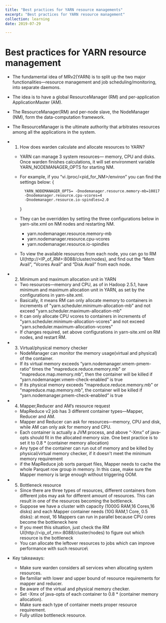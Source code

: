 ```yaml
---
title: "Best practices for YARN resource managements"
excerpt: "Best practices for YARN resource management"
collection: learning
date: 2019-07-29

---
```


Best practices for YARN resource management
======

- The fundamental idea of MRv2(YARN) is to split up the two major functionalities—resource management and job scheduling/monitoring, into separate daemons.
- The idea is to have a global ResourceManager (RM) and per-application ApplicationMaster (AM).
- The ResourceManager(RM) and per-node slave, the NodeManager (NM), form the data-computation framework.
- The ResourceManager is the ultimate authority that arbitrates resources among all the applications in the system.

- 1. How does warden calculate and allocate resources to YARN?
    - YARN can manage 3 system resources— memory, CPU and disks.
    Once warden finishes calculations, it will set environment variable YARN_NODEMANAGER_OPTS for starting NM.
    - For example, if you “vi /proc/<pid_for_NM>/environ” you can find the settings below:
        {

            YARN_NODEMANAGER_OPTS= -Dnodemanager.resource.memory-mb=10817
            -Dnodemanager.resource.cpu-vcores=4
            -Dnodemanager.resource.io-spindles=2.0

        }
    - They can be overridden by setting the three configurations below in yarn-site.xml on NM nodes and restarting NM.
        - yarn.nodemanager.resource.memory-mb
        - yarn.nodemanager.resource.cpu-vcores
        - yarn.nodemanager.resource.io-spindles
    - To view the available resources from each node, you can go to RM UI(http://<IP_of_RM>:8088/cluster/nodes), and find out the “Mem Avail”, “Vcores Avail” and “Disk Avail” from each node.
- 2. Minimum and maximum allocation unit in YARN
    - Two resources—memory and CPU, as of in Hadoop 2.5.1, have minimum and maximum allocation unit in YARN, as set by the configurations in yarn-site.xml.
    - Basically, it means RM can only allocate memory to containers in increments of "yarn.scheduler.minimum-allocation-mb" and not exceed "yarn.scheduler.maximum-allocation-mb"
    - It can only allocate CPU vcores to containers in increments of "yarn.scheduler.minimum-allocation-vcores" and not exceed "yarn.scheduler.maximum-allocation-vcores"
    - If changes required, set above configurations in yarn-site.xml on RM nodes, and restart RM.
- 3. Virtual/physical memory checker
    - NodeManager can monitor the memory usage(virtual and physical) of the container.
    - If its virtual memory exceeds “yarn.nodemanager.vmem-pmem-ratio” times the "mapreduce.reduce.memory.mb" or "mapreduce.map.memory.mb", then the container will be killed if “yarn.nodemanager.vmem-check-enabled” is true
    - If its physical memory exceeds "mapreduce.reduce.memory.mb" or "mapreduce.map.memory.mb", the container will be killed if “yarn.nodemanager.pmem-check-enabled” is true
- 4. Mapper,Reducer and AM’s resource request
    - MapReduce v2 job has 3 different container types—Mapper, Reducer and AM.
    - Mapper and Reducer can ask for resources—memory, CPU and disk, while AM can only ask for memory and CPU.
    - Each container is actually a JVM process, and above “-Xmx” of java-opts should fit in the allocated memory size. One best practice is to set it to 0.8 * (container memory allocation)
    - Any type of the container can run out of memory and be killed by physical/virtual memory checker, if it doesn't meet the minimum memory requirement
    - if the MapReduce job sorts parquet files, Mapper needs to cache the whole Parquet row group in memory. In this case, make sure the Mapper memory is large enough without triggering OOM.
- 5. Bottleneck resource
    - Since there are three types of resources, different containers from different jobs may ask for different amount of resources. This can result in one of the resources becoming the bottleneck.
    - Suppose we have a cluster with capacity (1000G RAM,16 Cores,16 disks) and each Mapper container needs (10G RAM,1 Core, 0.5 disks): at most, 16 Mappers can run in parallel because CPU cores become the bottleneck here
    - If you meet this situation, just check the RM UI(http://<ip_of_rm>:8088/cluster/nodes) to figure out which resource is the bottleneck
    - You can allocate the leftover resources to jobs which can improve performance with such resource\

- Key takeaways:
    - Make sure warden considers all services when allocating system resources.
    - Be familiar with lower and upper bound of resource requirements for mapper and reducer.
    - Be aware of the virtual and physical memory checker.
    - Set -Xmx of java-opts of each container to 0.8 * (container memory allocation).
    - Make sure each type of container meets proper resource requirement.
    - Fully utilize bottleneck resource.